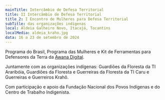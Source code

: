 ```yaml
---
mainTitle: Intercâmbio de Defesa Territorial
title: II Intercâmbio de Defesa Territorial
title_2: I Encontro de Mulheres para Defesa Territorial
subTitle: das organizações indígenas
local: Aldeia Galheiro Novo, Itacajá, Tocantins
localMedia: aldeia_kraho.jpg
data: 16 a 23 de setembro de 2024
---
```


Programa do Brasil, Programa das Mulheres e Kit de Ferramentas para Defensores da Terra da [Awana Digital](https://awana.digital).

Juntamente com as organizações indígenas: Guardiões da Floresta da TI Araribóia, Guardiões da Floresta e Guerreiras da Floresta da TI Caru e Guerreiras e Guerreiros Krahô.

Com participação e apoio da Fundação Nacional dos Povos Indígenas e do Centro de Trabalho Indigenista.